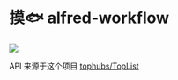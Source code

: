 # 摸🐟 alfred-workflow

![](http://caiji.scuseek.com/56b4906b931931f9de6c8003e8a74746.png)



API 来源于这个项目 [tophubs/TopList](https://github.com/tophubs/TopList/)

